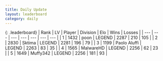 ```yaml
---
title: Daily Update
layout: leaderboard
category: daily
---
```


{: .leaderboard}
| Rank | LV | Player | Division | Elo | Wins | Losses |
| --- | --- | --- | --- | --- | --- | --- |
| <span data-change="5">1</span> | 1432 | <span title="ID: 540690">poon</span> | LEGEND | <span data-change="35">2287</span> | <span data-change="19">210</span> | <span data-change="7">105</span> |
| <span data-change="-1">2</span> | 2830 | <span title="ID: 353063">Sktima</span> | LEGEND | <span data-change="3">2281</span> | <span data-change="1">196</span> | <span data-change="0">79</span> |
| <span data-change="-1">3</span> | 1199 | <span title="ID: 512212">Paolo Aluffi</span> | LEGEND | <span data-change="0">2263</span> | <span data-change="0">83</span> | <span data-change="0">35</span> |
| <span data-change="4">4</span> | 1565 | <span title="ID: 261794">MalwareHD</span> | LEGEND | <span data-change="11">2256</span> | <span data-change="2">62</span> | <span data-change="0">23</span> |
| <span data-change="-2">5</span> | 1649 | <span title="ID: 720567">Muffy342</span> | LEGEND | <span data-change="0">2256</span> | <span data-change="0">181</span> | <span data-change="0">93</span> |